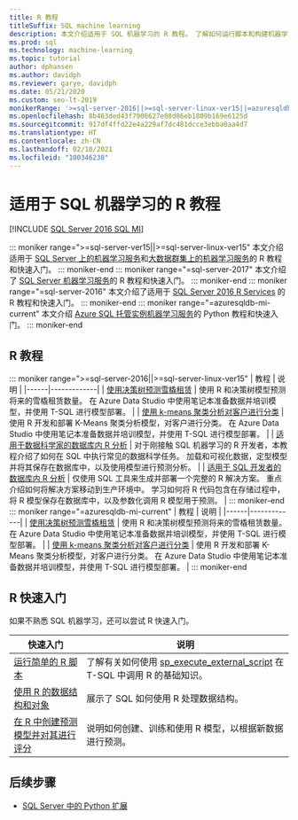 ```yaml
---
title: R 教程
titleSuffix: SQL machine learning
description: 本文介绍适用于 SQL 机器学习的 R 教程。 了解如何运行脚本和构建机器学习模型。
ms.prod: sql
ms.technology: machine-learning
ms.topic: tutorial
author: dphansen
ms.author: davidph
ms.reviewer: garye, davidph
ms.date: 05/21/2020
ms.custom: seo-lt-2019
monikerRange: '>=sql-server-2016||>=sql-server-linux-ver15||=azuresqldb-mi-current'
ms.openlocfilehash: 8b463ded43f7906627e08d86eb1809b169e6125d
ms.sourcegitcommit: 917df4ffd22e4a229af7dc481dcce3ebba0aa4d7
ms.translationtype: HT
ms.contentlocale: zh-CN
ms.lasthandoff: 02/10/2021
ms.locfileid: "100346238"
---
```

# <a name="r-tutorials-for-sql-machine-learning"></a>适用于 SQL 机器学习的 R 教程
[!INCLUDE [SQL Server 2016 SQL MI](../../includes/applies-to-version/sqlserver2016-asdbmi.md)]

::: moniker range=">=sql-server-ver15||>=sql-server-linux-ver15"
本文介绍适用于 [SQL Server 上的机器学习服务](../sql-server-machine-learning-services.md)和[大数据群集上的机器学习服务](../../big-data-cluster/machine-learning-services.md)的 R 教程和快速入门。
::: moniker-end
::: moniker range="=sql-server-2017"
本文介绍了 [SQL Server 机器学习服务](../sql-server-machine-learning-services.md)的 R 教程和快速入门。
::: moniker-end
::: moniker range="=sql-server-2016"
本文介绍了适用于 [SQL Server 2016 R Services](../r/sql-server-r-services.md) 的 R 教程和快速入门。
::: moniker-end
::: moniker range="=azuresqldb-mi-current"
本文介绍 [Azure SQL 托管实例机器学习服务](/azure/azure-sql/managed-instance/machine-learning-services-overview)的 Python 教程和快速入门。
::: moniker-end

<a name="bkmk_sqltutorials"></a>

## <a name="r-tutorials"></a>R 教程

::: moniker range=">=sql-server-2016||>=sql-server-linux-ver15"
| 教程 | 说明 |
|------|-------------|
| [使用决策树预测雪橇租赁](r-predictive-model-introduction.md) | 使用 R 和决策树模型预测将来的雪橇租赁数量。 在 Azure Data Studio 中使用笔记本准备数据并培训模型，并使用 T-SQL 进行模型部署。 |
| [使用 k-means 聚类分析对客户进行分类](r-clustering-model-introduction.md) | 使用 R 开发和部署 K-Means 聚类分析模型，对客户进行分类。 在 Azure Data Studio 中使用笔记本准备数据并培训模型，并使用 T-SQL 进行模型部署。 |
| [适用于数据科学家的数据库内 R 分析](../tutorials/walkthrough-data-science-end-to-end-walkthrough.md) | 对于刚接触 SQL 机器学习的 R 开发者，本教程介绍了如何在 SQL 中执行常见的数据科学任务。 加载和可视化数据，定型模型并将其保存在数据库中，以及使用模型进行预测分析。 |
| [适用于 SQL 开发者的数据库内 R 分析](../tutorials/r-taxi-classification-introduction.md) | 仅使用 SQL 工具来生成并部署一个完整的 R 解决方案。 重点介绍如何将解决方案移动到生产环境中。 学习如何将 R 代码包含在存储过程中，将 R 模型保存在数据库中，以及参数化调用 R 模型用于预测。 |
::: moniker-end
::: moniker range="=azuresqldb-mi-current"
| 教程 | 说明 |
|------|-------------|
| [使用决策树预测雪橇租赁](r-predictive-model-introduction.md) | 使用 R 和决策树模型预测将来的雪橇租赁数量。 在 Azure Data Studio 中使用笔记本准备数据并培训模型，并使用 T-SQL 进行模型部署。 |
| [使用 k-means 聚类分析对客户进行分类](r-clustering-model-introduction.md) | 使用 R 开发和部署 K-Means 聚类分析模型，对客户进行分类。 在 Azure Data Studio 中使用笔记本准备数据并培训模型，并使用 T-SQL 进行模型部署。 |
::: moniker-end

## <a name="r-quickstarts"></a>R 快速入门

如果不熟悉 SQL 机器学习，还可以尝试 R 快速入门。

| 快速入门 | 说明 |
|-|-|
| [运行简单的 R 脚本](quickstart-r-create-script.md) | 了解有关如何使用 [sp_execute_external_script](../../relational-databases/system-stored-procedures/sp-execute-external-script-transact-sql.md) 在 T-SQL 中调用 R 的基础知识。 |
| [使用 R 的数据结构和对象](quickstart-r-data-types-and-objects.md) | 展示了 SQL 如何使用 R 处理数据结构。 |
| [在 R 中创建预测模型并对其进行评分](quickstart-r-data-types-and-objects.md) | 说明如何创建、训练和使用 R 模型，以根据新数据进行预测。 |

## <a name="next-steps"></a>后续步骤

+ [SQL Server 中的 Python 扩展](../concepts/extension-r.md)

